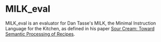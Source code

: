MILK_eval
=========

MILK_eval is an evaluator for Dan Tasse's MILK, the Minimal Instruction Language for the Kitchen, as defined in his paper [Sour Cream: Toward Semantic Processing of Recipes](https://www.cs.cmu.edu/~nasmith/papers/tasse+smith.tr08.pdf).